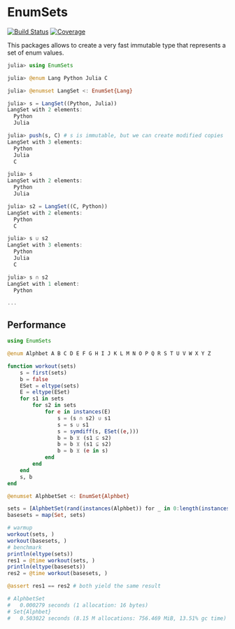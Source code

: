 # EnumSets

[![Build Status](https://github.com/jw3126/EnumSets.jl/actions/workflows/CI.yml/badge.svg?branch=main)](https://github.com/jw3126/EnumSets.jl/actions/workflows/CI.yml?query=branch%3Amain)
[![Coverage](https://codecov.io/gh/jw3126/EnumSets.jl/branch/main/graph/badge.svg)](https://codecov.io/gh/jw3126/EnumSets.jl)

This packages allows to create a very fast immutable type that represents a set of enum values.
```julia
julia> using EnumSets

julia> @enum Lang Python Julia C

julia> @enumset LangSet <: EnumSet{Lang}

julia> s = LangSet((Python, Julia))
LangSet with 2 elements:
  Python
  Julia

julia> push(s, C) # s is immutable, but we can create modified copies
LangSet with 3 elements:
  Python
  Julia
  C

julia> s
LangSet with 2 elements:
  Python
  Julia

julia> s2 = LangSet((C, Python))
LangSet with 2 elements:
  Python
  C

julia> s ∪ s2
LangSet with 3 elements:
  Python
  Julia
  C

julia> s ∩ s2
LangSet with 1 element:
  Python

...
```

## Performance

```julia
using EnumSets

@enum Alphbet A B C D E F G H I J K L M N O P Q R S T U V W X Y Z

function workout(sets)
    s = first(sets)
    b = false
    ESet = eltype(sets)
    E = eltype(ESet)
    for s1 in sets
        for s2 in sets
            for e in instances(E)
                s = (s ∩ s2) ∪ s1
                s = s ∪ s1
                s = symdiff(s, ESet((e,)))
                b = b ⊻ (s1 ⊆ s2)
                b = b ⊻ (s1 ⊊ s2)
                b = b ⊻ (e in s)
            end
        end
    end
    s, b
end

@enumset AlphbetSet <: EnumSet{Alphbet}

sets = [AlphbetSet(rand(instances(Alphbet)) for _ in 0:length(instances(Alphbet))) for _ in 1:100]
basesets = map(Set, sets)

# warmup
workout(sets, )
workout(basesets, )
# benchmark
println(eltype(sets))
res1 = @time workout(sets, )
println(eltype(basesets))
res2 = @time workout(basesets, )

@assert res1 == res2 # both yield the same result

# AlphbetSet
#   0.000279 seconds (1 allocation: 16 bytes)
# Set{Alphbet}
#   0.503022 seconds (8.15 M allocations: 756.469 MiB, 13.51% gc time)
```
